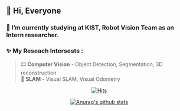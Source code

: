 ## 👋 Hi, Everyone

### 🌱 I’m currently studying at KIST, Robot Vision Team as an Intern researcher.

### ✨ My Reseach Intersests :
> 🎞️ **Computer Vision** - Object Detection, Segmentation, 3D reconstruction   
> 🚗 **SLAM** - Visual SLAM, Visual Odometry

<div align=center>

[![Hits](https://hits.seeyoufarm.com/api/count/incr/badge.svg?url=https%3A%2F%2Fgithub.com%2FW0NK00K94&count_bg=%233DC88E&title_bg=%23555555&icon=&icon_color=%23E7E7E7&title=hits&edge_flat=false)](https://hits.seeyoufarm.com)

</div>

<div align=center>
  
[![Anurag's github stats](https://github-readme-stats.vercel.app/api?username=W0NK00K94)](https://github.com/anuraghazra/github-readme-stats)

</div>
<!---
W0NK00K94/W0NK00K94 is a ✨ special ✨ repository because its `README.md` (this file) appears on your GitHub profile.
You can click the Preview link to take a look at your changes.
--->
